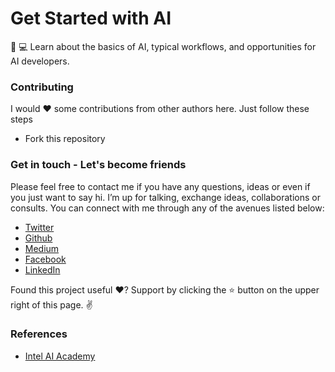 
Get Started with AI
===================

🐍 💻 Learn about the basics of AI, typical workflows, and opportunities for AI developers.

### Contributing

I would ❤️  some contributions from other authors here. Just follow these steps

 - Fork this repository
 

### Get in touch - Let's become friends

Please feel free to contact me if you have any questions, ideas or even if you just want to say hi. I’m up for talking, exchange ideas, collaborations or consults. You can connect with me through any of the avenues listed below:

- [Twitter](https://twitter.com/Ngesa254)
- [Github](https://github.com/ngesa254)
- [Medium](https://medium.com/@ngesa254)
- [Facebook](https://web.facebook.com/marvinngesa)
- [LinkedIn](https://www.linkedin.com/in/engngesamarvin) 

Found this project useful ❤️? Support by clicking the ⭐️ button on the upper right of this page. ✌️

### References
- [Intel AI Academy](https://software.intel.com/en-us/ai-academy/basics)

